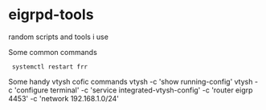 # eigrpd-tools
random scripts and tools i use


Some common commands

     systemctl restart frr

Some handy vtysh cofic commands
     vtysh -c 'show running-config'
     vtysh -c 'configure terminal' -c 'service integrated-vtysh-config' -c 'router eigrp 4453' -c 'network 192.168.1.0/24'
